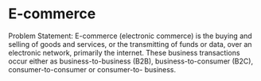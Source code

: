 # E-commerce
Problem Statement: E-commerce (electronic commerce) is the buying and selling of goods and services, or the transmitting of funds or data, over an electronic network, primarily the internet. These business transactions occur either as business-to-business  (B2B), business-to-consumer (B2C), consumer-to-consumer or consumer-to- business.  
